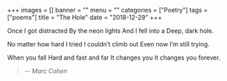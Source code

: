 +++
images = []
banner = ""
menu = ""
categories = ["Poetry"]
tags = ["poems"]
title = "The Hole"
date = "2018-12-29"
+++

Once I got distracted
By the neon lights
And I fell into a
Deep, dark hole.

No matter how hard I tried
I couldn’t climb out
Even now
I’m still trying.

When you fall
Hard and fast and far
It changes you
It changes you forever.

> -- <cite>Marc Cohen</cite>  
